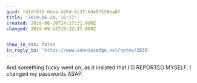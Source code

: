 ```yaml
---
guid: fd1df875-0eba-420d-8c37-6da07159ea8f
title: '2019.06.20, 16:17'
created: 2019-06-20T14:17:21.000Z
changed: 2019-09-24T19:22:47.000Z


show_in_rss: false
in_reply_to: 'https://www.sonniesedge.net/notes/2839'
---
```


And something fucky went on, as it insisted that I'D REPORTED MYSELF. I changed my passwords ASAP. 
